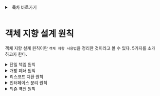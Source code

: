 <details>
<summary>&nbsp; 목차 바로가기</summary>

---

## [Software Engineering](./README.md)
#### [프로그래밍 패러다임들](./1_Paradigm.md)
#### 객체 지향 설계 5원칙 - SOLID
#### [REST API](./3_REST.md)

<br>

[( 홈으로 )](../README.md)

---

</details>

<br>

# 객체 지향 설계 원칙

객체 지향 설계 원칙이란 `객체 지향 사용법`을 정리한 것이라고 볼 수 있다. 5가지를 소개하고자 한다.

<details>
<summary>단일 책임 원칙</summary>

---
- 하나의 클래스가 하나의 책임과 역할을 갖도록 하는 것.
- 클래스는 그 역할을 완전히 캡슐화해야한다.
---
</details>

<details>
<summary>개방 폐쇄 원칙</summary>

---
- 확장에는 열려있고 수정에는 닫혀있도록 하는 것.
- 상속과 다형성을 이용하여 확장시킬거나 기능을 추가할 수 있다.
---
</details>

<details>
<summary>리스코프 치환 원칙</summary>

---
- 자식클래스는 언제나 부모클래스를 대체할 수 있어야 한다.
- 자식클래스가 부모클래스의 책임을 무시/재정의하지 않고 `확장만을 수행해야한다` -> Overriding하더라도 super클래스의 메서드를 호출하고 추가적인 작업을 해야한다.
---
</details>

<details>
<summary>인터페이스 분리 원칙</summary>

---
- 자신이 사용하지 않는 인터페이스를 구현하지 말아야 한다.
- 기능별로 쪼개서 여러개의 인터페이스를 이용하는 것이 좋다.
---
</details>

<details>
<summary>의존 역전 원칙</summary>

---
- 의존 관계를 맺을 때 변하기 쉬운 것이 아닌 거의 변하지 않는 것에 의존해야 한다.
- 구체적인 클래스보다 인터페이스와 관계를 맺어 의존 관계를 역전시킴으로서 유지/보수에 좋다
---
</details>